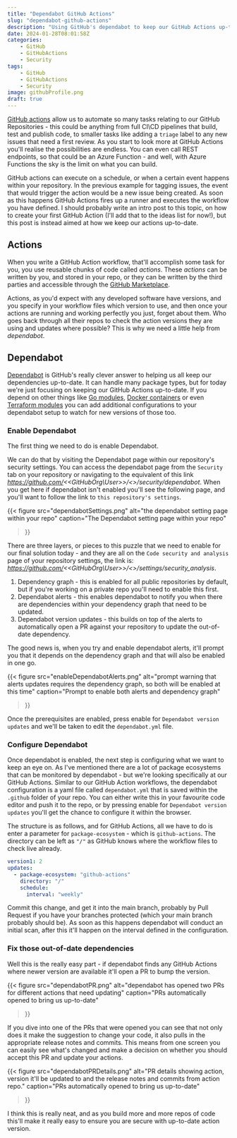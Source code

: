 ```yaml
---
title: "Dependabot GitHub Actions"
slug: "dependabot-github-actions"
description: "Using GitHub's dependabot to keep our GitHub Actions up-to-date with the latest releases."
date: 2024-01-28T08:01:58Z
categories:
    - GitHub
    - GitHubActions
    - Security
tags:
    - GitHub
    - GitHubActions
    - Security
image: githubProfile.png
draft: true
---
```


[GitHub actions](https://github.com/features/actions) allow us to automate so many tasks relating to our GitHub Repositories - this could be anything from full CI\CD pipelines that build, test and publish code, to smaller tasks like adding a `triage` label to any new issues that need a first review. As you start to look more at GitHub Actions you'll realise the possibilities are endless. You can even call REST endpoints, so that could be an Azure Function - and well, with Azure Functions the sky is the limit on what you can build.

GitHub actions can execute on a schedule, or when a certain event happens within your repository. In the previous example for tagging issues, the event that would trigger the action would be a new issue being created. As soon as this happens GitHub Actions fires up a runner and executes the workflow you have defined. I should probably write an intro post to this topic, on how to create your first GitHub Action (I'll add that to the ideas list for now!), but this post is instead aimed at how we keep our actions up-to-date.

## Actions

When you write a GitHub Action workflow, that'll accomplish some task for you, you use reusable chunks of code called *actions*. These *actions* can be written by you, and stored in your repo, or they can be written by the third parties and accessible through the [GitHub Marketplace](https://github.com/marketplace?type=).

Actions, as you'd expect with any developed software have versions, and you specify in your workflow files which version to use, and then once your actions are running and working perfectly you just, forget about them. Who goes back through all their repos to check the action versions they are using and updates where possible? This is why we need a little help from *dependabot*.

## Dependabot

[Dependabot](https://docs.github.com/en/code-security/dependabot) is GitHub's really clever answer to helping us all keep our dependencies up-to-date. It can handle many package types, but for today we're just focusing on keeping our GitHub Actions up-to-date. If you depend on other things like [Go modules](https://docs.github.com/en/code-security/dependabot/dependabot-version-updates/configuration-options-for-the-dependabot.yml-file#package-ecosystem), [Docker containers](https://docs.github.com/en/code-security/dependabot/dependabot-version-updates/configuration-options-for-the-dependabot.yml-file#docker) or even [Terraform modules](https://docs.github.com/en/code-security/dependabot/dependabot-version-updates/configuration-options-for-the-dependabot.yml-file#terraform) you can add additional configurations to your dependabot setup to watch for new versions of those too.

### Enable Dependabot

The first thing we need to do is enable Dependabot.

We can do that by visiting the Dependabot page within our repository's security settings. You can access the dependabot page from the `Security` tab on your repository or navigating to the equivalent of this link *https://github.com/<<GitHubOrg\User>>/<<Repo>>/security/dependabot*. When you get here if dependabot isn't enabled you'll see the following page, and you'll want to follow the link to `this repository's settings`.

{{<
  figure src="dependabotSettings.png"
  alt="the dependabot setting page within your repo"
  caption="The Dependabot setting page within your repo"
>}}

There are three layers, or pieces to this puzzle that we need to enable for our final solution today - and they are all on the `Code security and analysis` page of your repository settings, the link is: *https://github.com/<<GitHubOrg\User>>/<<Repo>>/settings/security_analysis*.

1. Dependency graph - this is enabled for all public repositories by default, but if you're working on a private repo you'll need to enable this first.
2. Dependabot alerts - this enables dependabot to notify you when there are dependencies within your dependency graph that need to be updated.
3. Dependabot version updates - this builds on top of the alerts to automatically open a PR against your repository to update the out-of-date dependency.

The good news is, when you try and enable dependabot alerts, it'll prompt you that it depends on the dependency graph and that will also be enabled in one go.

{{<
  figure src="enableDependabotAlerts.png"
  alt="prompt warning that alerts updates requires the dependency graph, so both will be enabled at this time"
  caption="Prompt to enable both alerts and dependency graph"
>}}

Once the prerequisites are enabled, press enable for `Dependabot version updates` and we'll be taken to edit the `dependabot.yml` file.

### Configure Dependabot

Once dependabot is enabled, the next step is configuring what we want to keep an eye on. As I've mentioned there are a lot of package ecosystems that can be monitored by dependabot - but we're looking specifically at our GitHub Actions. Similar to our GitHub Action workflows, the dependabot configuration is a yaml file called `dependabot.yml` that is saved within the `.github` folder of your repo. You can either write this in your favourite code editor and push it to the repo, or by pressing enable for `Dependabot version updates` you'll get the chance to configure it within the browser.

The structure is as follows, and for GitHub Actions, all we have to do is enter a parameter for `package-ecosystem` - which is `github-actions`. The directory can be left as `"/"` as GitHub knows where the workflow files to check live already.

```yml
version1: 2
updates:
  - package-ecosystem: "github-actions"
    directory: "/"
    schedule:
      interval: "weekly"
```

Commit this change, and get it into the main branch, probably by Pull Request if you have your branches protected (which your main branch probably should be). As soon as this happens dependabot will conduct an initial scan, after this it'll happen on the interval defined in the configuration.

### Fix those out-of-date dependencies

Well this is the really easy part - if dependabot finds any GitHub Actions where newer version are available it'll open a PR to bump the version.

{{<
  figure src="dependabotPR.png"
  alt="dependabot has opened two PRs for different actions that need updating"
  caption="PRs automatically opened to bring us up-to-date"
>}}

If you dive into one of the PRs that were opened you can see that not only does it make the suggestion to change your code, it also pulls in the appropriate release notes and commits. This means from one screen you can easily see what's changed and make a decision on whether you should accept this PR and update your actions.

{{<
  figure src="dependabotPRDetails.png"
  alt="PR details showing action, version it'll be updated to and the release notes and commits from action repo."
  caption="PRs automatically opened to bring us up-to-date"
>}}

I think this is really neat, and as you build more and more repos of code this'll make it really easy to ensure you are secure with up-to-date action version.
